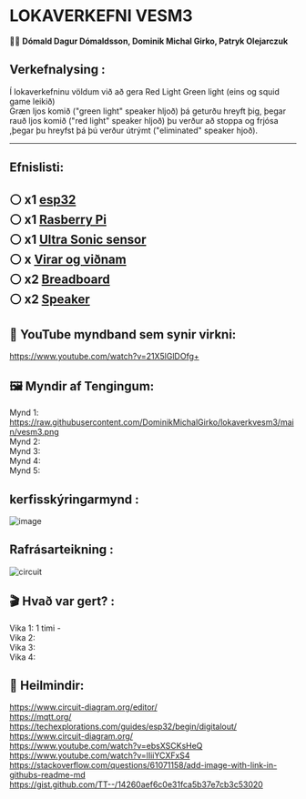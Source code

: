 # LOKAVERKEFNI VESM3

👨‍🔬 **Dómald Dagur Dómaldsson, Dominik Michal Girko, Patryk Olejarczuk** 

## Verkefnalysing :
Í lokaverkefninu völdum við að gera Red Light Green light (eins og squid game leikið) <br>
Græn ljos komið ("green light" speaker hljoð) þá geturðu hreyft þig, þegar rauð ljos komið ("red light" speaker hljoð) þu verður að stoppa og frjósa ,þegar þu hreyfst þá þú verður útrýmt ("eliminated" speaker hjoð).


-------------------------------------------------------------------------------------------------------------------------------------------------------------------------

## Efnislisti:
⚪ x1 [esp32](https://www.espressif.com/en/products/socs/esp32) <br>
⚪ x1 [Rasberry Pi](https://www.raspberrypi.com/) <br>
⚪ x1 [Ultra Sonic sensor](https://www.fierceelectronics.com/sensors/what-ultrasonic-sensor) <br>
⚪ x [Virar og viðnam](https://learn.adafruit.com/adafruit-arduino-lesson-2-leds/resistors) <br>
⚪ x2 [Breadboard](https://learn.adafruit.com/lesson-0-getting-started/breadboard)  <br>
⚪ x2 [Speaker](https://www.hackster.io/blackpanda856/play-music-using-arduino-uno-and-a-speaker-b94e4a)<br>
-----------------------------------------------------------------------------------------------------------------------------------------------------------------------
## 💠 YouTube myndband sem synir virkni: <br>
https://www.youtube.com/watch?v=21X5lGlDOfg+


## 🖼️ Myndir af Tengingum:

Mynd 1: https://raw.githubusercontent.com/DominikMichalGirko/lokaverkvesm3/main/vesm3.png <br>
Mynd 2: <br>
Mynd 3: <br>
Mynd 4: <br>
Mynd 5: <br>





## kerfisskýringarmynd :
![image](https://user-images.githubusercontent.com/97167360/236170807-c4c17fbe-a6ae-4036-865d-6e4b96bc6b29.png)

## Rafrásarteikning :
![circuit](https://user-images.githubusercontent.com/97167360/236456136-2822c2c5-c907-4f07-b593-d480a172b9fc.png)




## 🎬 Hvað var gert? :
Vika 1: 1 timi - <br>
Vika 2: <br>
Vika 3: <br>
Vika 4: <br>

## 🔗 Heilmindir:
https://www.circuit-diagram.org/editor/ <br>
https://mqtt.org/ <br>
https://techexplorations.com/guides/esp32/begin/digitalout/ <br>
https://www.circuit-diagram.org/ <br>
https://www.youtube.com/watch?v=ebsXSCKsHeQ <br>
https://www.youtube.com/watch?v=lIiiYCXFxS4 <br>
https://stackoverflow.com/questions/61071158/add-image-with-link-in-githubs-readme-md <br>
https://gist.github.com/TT--/14260aef6c0e31fca5b37e7cb3c53020 <br>
